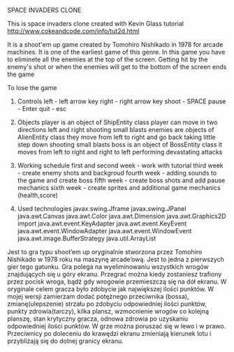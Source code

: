 SPACE INVADERS CLONE

This is space invaders clone created with Kevin Glass tutorial
http://www.cokeandcode.com/info/tut2d.html

It is a shoot'em up game created by Tomohiro Nishikado in 1978 for arcade machines. It is one of the earliest game of this genre. In this game you have to eliminete all the enemies at the top of the screen. Getting hit by the enemy's shot or when the enemies will get to the bottom of the screen ends the game

To lose the game 
1. Controls 
left - left arrow key
right - right arrow key
shoot - SPACE
pause - Enter
quit - esc
2. Objects
player is an object of ShipEntity class player can move in two directions left and right shooting small blasts
enemies are objects of AlienEntity class they move from left to right and go back taking little step down shooting small blasts
boss is an object of BossEntity class it moves from left to right and right to left performing devastating attacks
3. Working schedule
first and second week - work with tutorial
third week - create enemy shots and backgroud
fourth week - adding sounds to the game and create boss
fifth week - create boss shots and add pause mechanics
sixth week - create sprites and additional game mechanics (health,score)

4. Used technologies
javax.swing.Jframe
javax.swing.JPanel
java.awt.Canvas
java.awt.Color
java.awt.Dimension
java.awt.Graphics2D
import java.awt.event.KeyAdapter
java.awt.event.KeyEvent
java.awt.event.WindowAdapter
java.awt.event.WindowEvent
java.awt.image.BufferStrategy
java.util.ArrayList

Jest to gra typu shoot’em up oryginalnie stworzona przez Tomohiro Nishikado w 1978 roku na maszynę arcade’ową. Jest to jedna z pierwszych gier tego gatunku. Gra polega na wyeliminowaniu wszystkich wrogów znajdujących się u góry ekranu. 
Przegrać można kiedy zostaniesz trafiony przez pocisk wroga, bądź gdy wrogowie przemieszczą się na dół ekranu. W oryginale celem gracza było zdobycie jak największej ilości punktów. 
W mojej wersji zamierzam dodać potężnego przeciwnika (bossa), zmianę(ulepszenie) strzału po zdobyciu odpowiedniej ilości punktów, punkty zdrowia(tarczy), kilka plansz, wzmocnienie wrogów co kolejną planszę, stan krytyczny gracza, odnowa zdrowia po uzyskaniu odpowiedniej ilości punktów. 
W grze można poruszać się w lewo i w prawo. Przeciwnicy po doleceniu do krawędzi ekranu zmieniają kierunek lotu i przybliżają się do dolnej granicy ekranu.

